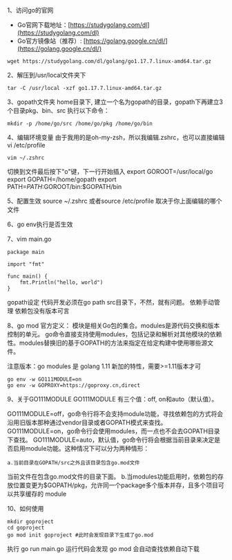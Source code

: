 1、访问go的官网
*   Go官网下载地址：[https://studygolang.com/dl](https://studygolang.com/dl)
*   Go官方镜像站（推荐）: [https://golang.google.cn/dl/](https://golang.google.cn/dl/)
```
wget https://studygolang.com/dl/golang/go1.17.7.linux-amd64.tar.gz
```

2、解压到/usr/local文件夹下
```
tar -C /usr/local -xzf go1.17.7.linux-amd64.tar.gz
```

3、gopath文件夹
home目录下, 建立一个名为gopath的目录，gopath下再建立3个目录pkg、bin、src
执行以下命令：
```
mkdir -p /home/go/src /home/go/pkg /home/go/bin
```

4、编辑环境变量 
由于我用的是oh-my-zsh，所以我编辑.zshrc，也可以直接编辑vi /etc/profile
```
vim ~/.zshrc
```
切换到文件最后按下"o"键，下一行开始插入
export GOROOT=/usr/local/go
export GOPATH=/home/gopath
export PATH=$PATH:$GOROOT/bin:$GOPATH/bin

5、配置生效 
source ~/.zshrc
或者source /etc/profile
取决于你上面编辑的哪个文件

6、go env执行是否生效

7、vim main.go
```
package main

import "fmt"

func main() {
    fmt.Println("hello, world")
}
```

gopath设定
代码开发必须在go path src目录下，不然，就有问题。
依赖手动管理
依赖包没有版本可言

8、go mod
官方定义：
模块是相关Go包的集合。modules是源代码交换和版本控制的单元。 go命令直接支持使用modules，包括记录和解析对其他模块的依赖性。modules替换旧的基于GOPATH的方法来指定在给定构建中使用哪些源文件。

注意版本：go modules 是 golang 1.11 新加的特性，需要>=1.11版本才可

```
go env -w GO111MODULE=on
go env -w GOPROXY=https://goproxy.cn,direct
```
9、关于GO111MODULE
GO111MODULE 有三个值：off, on和auto（默认值）。

GO111MODULE=off，go命令行将不会支持module功能，寻找依赖包的方式将会沿用旧版本那种通过vendor目录或者GOPATH模式来查找。
GO111MODULE=on，go命令行会使用modules，而一点也不会去GOPATH目录下查找。
GO111MODULE=auto，默认值，go命令行将会根据当前目录来决定是否启用module功能。这种情况下可以分为两种情形：

    a.当前目录在GOPATH/src之外且该目录包含go.mod文件
当前文件在包含go.mod文件的目录下面。
    b.当modules功能启用时，依赖包的存放位置变更为$GOPATH/pkg，允许同一个package多个版本并存，且多个项目可以共享缓存的 module

10、如何使用
```
mkdir goproject
cd goproject
go mod init goproject #此时会发现目录下生成了go.mod
```
执行 go run main.go 运行代码会发现 go mod 会自动查找依赖自动下载



